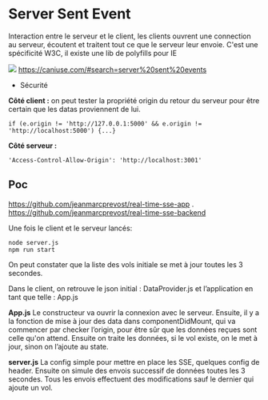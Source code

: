 # Server Sent Event

Interaction entre le serveur et le client, les clients ouvrent une connection au serveur, écoutent et traitent tout ce que le serveur leur envoie.
C'est une spécificité W3C, il existe une lib de polyfills pour IE

![](https://d2mxuefqeaa7sj.cloudfront.net/s_F7886C553D8D7DF85B3176E00CCE788B3E3C21B7298AB6EBF72BF32938A72E2E_1537435418335_Capture+decran+2018-09-20+a+11.23.22.png)
https://caniuse.com/#search=server%20sent%20events

- Sécurité

**Côté client :**
on peut tester la propriété origin du retour du serveur pour être certain que les datas proviennent de lui.

    if (e.origin != 'http://127.0.0.1:5000' && e.origin != 'http://localhost:5000') {...}

**Côté serveur :**

    'Access-Control-Allow-Origin': 'http://localhost:3001'
## Poc

https://github.com/jeanmarcprevost/real-time-sse-app . https://github.com/jeanmarcprevost/real-time-sse-backend

Une fois le client et le serveur lancés:

    node server.js
    npm run start

 On peut constater que la liste des vols initiale se met à jour toutes les 3 secondes.

Dans le client, on retrouve le json initial : DataProvider.js et l’application en tant que telle : App.js
 
 **App.js**
 Le constructeur va ouvrir la connexion avec le serveur.
 Ensuite, il y a la fonction de mise à jour des data dans componentDidMount, qui va commencer par checker l’origin, pour être sûr que les données reçues sont celle qu'on attend.
 Ensuite on traite les données, si le vol existe, on le met à jour, sinon on l’ajoute au state.

**server.js**
La config simple pour mettre en place les SSE, quelques config de header.
Ensuite on simule des envois successif de données toutes les 3 secondes.
Tous les envois effectuent des modifications sauf le dernier qui ajoute un vol.

